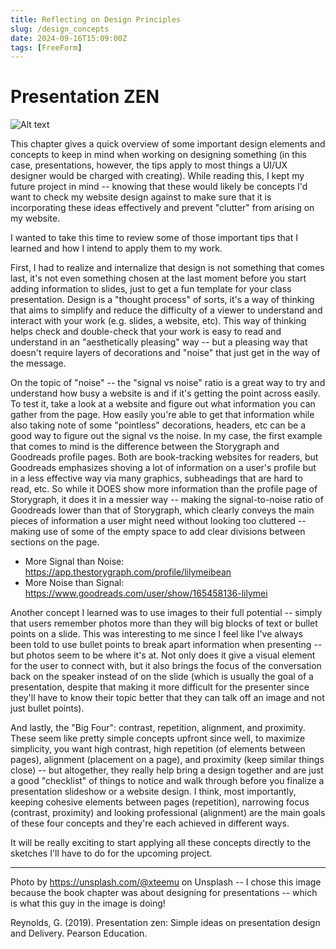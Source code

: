 ```yaml
---
title: Reflecting on Design Principles
slug: /design_concepts
date: 2024-09-16T15:09:00Z
tags: [FreeForm]
---
```


# Presentation ZEN

![Alt text](https://images.unsplash.com/photo-1505373877841-8d25f7d46678?q=80&w=2012&auto=format&fit=crop&ixlib=rb-4.0.3&ixid=M3wxMjA3fDB8MHxwaG90by1wYWdlfHx8fGVufDB8fHx8fA%3D%3D "guy giving presentation")


This chapter gives a quick overview of some important design elements and concepts to keep in mind when working on designing something (in this case, presentations, however, the tips apply to most things a UI/UX designer would be charged with creating). While reading this, I kept my future project in mind -- knowing that these would likely be concepts I'd want to check my website design against to make sure that it is incorporating these ideas effectively and prevent "clutter" from arising on my website.


I wanted to take this time to review some of those important tips that I learned and how I intend to apply them to my work. 


First, I had to realize and internalize that design is not something that comes last, it's not even something chosen at the last moment before you start adding information to slides, just to get a fun template for your class presentation. Design is a "thought process" of sorts, it's a way of thinking that aims to simplify and reduce the difficulty of a viewer to understand and interact with your work (e.g. slides, a website, etc). This way of thinking helps check and double-check that your work is easy to read and understand in an "aesthetically pleasing" way -- but a pleasing way that doesn't require layers of decorations and "noise" that just get in the way of the message. 


On the topic of "noise" -- the "signal vs noise" ratio is a great way to try and understand how busy a website is and if it's getting the point across easily. To test it, take a look at a website and figure out what information you can gather from the page. How easily you're able to get that information while also taking note of some "pointless" decorations, headers, etc can be a good way to figure out the signal vs the noise. In my case, the first example that comes to mind is the difference between the Storygraph and Goodreads profile pages. Both are book-tracking websites for readers, but Goodreads emphasizes shoving a lot of information on a user's profile but in a less effective way via many graphics, subheadings that are hard to read, etc. So while it DOES show more information than the profile page of Storygraph, it does it in a messier way -- making the signal-to-noise ratio of Goodreads lower than that of Storygraph, which clearly conveys the main pieces of information a user might need without looking too cluttered -- making use of some of the empty space to add clear divisions between sections on the page.

- More Signal than Noise: https://app.thestorygraph.com/profile/lilymeibean
- More Noise than Signal: https://www.goodreads.com/user/show/165458136-lilymei


Another concept I learned was to use images to their full potential -- simply that users remember photos more than they will big blocks of text or bullet points on a slide. This was interesting to me since I feel like I've always been told to use bullet points to break apart information when presenting -- but photos seem to be where it's at. Not only does it give a visual element for the user to connect with, but it also brings the focus of the conversation back on the speaker instead of on the slide (which is usually the goal of a presentation, despite that making it more difficult for the presenter since they'll have to know their topic better that they can talk off an image and not just bullet points). 


And lastly, the "Big Four": contrast, repetition, alignment, and proximity. These seem like pretty simple concepts upfront since well, to maximize simplicity, you want high contrast, high repetition (of elements between pages), alignment (placement on a page), and proximity (keep similar things close) -- but altogether, they really help bring a design together and are just a good "checklist" of things to notice and walk through before you finalize a presentation slideshow or a website design. I think, most importantly, keeping cohesive elements between pages (repetition), narrowing focus (contrast, proximity) and looking professional (alignment) are the main goals of these four concepts and they're each achieved in different ways. 


It will be really exciting to start applying all these concepts directly to the sketches I'll have to do for the upcoming project. 

---

Photo by https://unsplash.com/@xteemu on Unsplash -- I chose this image because the book chapter was about designing for presentations -- which is what this guy in the image is doing!

Reynolds, G. (2019). Presentation zen: Simple ideas on presentation design and Delivery. Pearson Education. 
